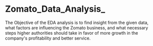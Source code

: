 # Zomato_Data_Analysis_
The Objective of the EDA analysis is to find insight from the given data, what factors are influencing the Zomato business, and what necessary steps higher authorities should take in favor of more growth in the company's profitability and better service.
